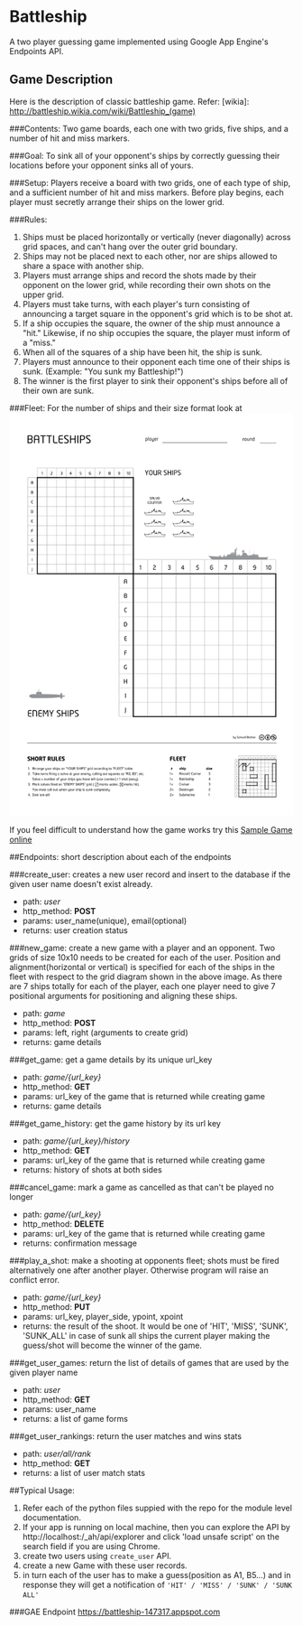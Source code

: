 # Battleship
A two player guessing game implemented using Google App Engine's Endpoints API.


## Game Description
Here is the description of classic battleship game. 
Refer: [wikia]: http://battleship.wikia.com/wiki/Battleship_(game)

###Contents:
Two game boards, each one with two grids, five ships, and a number of hit and miss markers. 

###Goal:
To sink all of your opponent's ships by correctly guessing their locations before your opponent sinks all of yours. 

###Setup:
Players receive a board with two grids, one of each type of ship, and a sufficient number of hit and miss markers. 
Before play begins, each player must secretly arrange their ships on the lower grid. 

###Rules:
1. Ships must be placed horizontally or vertically (never diagonally) across grid spaces, and can't hang over the outer grid boundary. 
1. Ships may not be placed next to each other, nor are ships allowed to share a space with another ship. 
1. Players must arrange ships and record the shots made by their opponent on the lower grid, while recording their own shots on the upper grid. 
1. Players must take turns, with each player's turn consisting of announcing a target square in the opponent's grid which is to be shot at. 
1. If a ship occupies the square, the owner of the ship must announce a "hit." Likewise, if no ship occupies the square, the player must inform of a "miss." 
1. When all of the squares of a ship have been hit, the ship is sunk. 
1. Players must announce to their opponent each time one of their ships is sunk. (Example: "You sunk my Battleship!") 
1. The winner is the first player to sink their opponent's ships before all of their own are sunk.

###Fleet:
For the number of ships and their size format look at ![battleship grid and fleet](https://github.com/jnoortheen/battleship_game_api/blob/master/img/battleship.svg)

If you feel difficult to understand how the game works try this 
[Sample Game online](http://www.knowledgeadventure.com/games/battleship/)


##Endpoints:
short description about each of the endpoints 

###create_user:
creates a new user record and insert to the database if the given user name doesn't exist already.
* path: *user*
* http_method: **POST**
* params: user_name(unique), email(optional)
* returns: user creation status

###new_game:
create a new game with a player and an opponent. Two grids of size 10x10 needs to be created for each of the user. Position and alignment(horizontal or vertical) is specified for each of the ships in the fleet with respect to the grid diagram shown in the above image. As there are 7 ships totally for each of the player, each one player need to give 7 positional arguments for positioning and aligning these ships.
* path: *game*
* http_method: **POST**
* params: left, right (arguments to create grid)
* returns: game details 

###get_game:
get a game details by its unique url_key
* path: *game/{url_key}*
* http_method: **GET**
* params: url_key of the game that is returned while creating game
* returns: game details

###get_game_history:
get the game history by its url key
* path: *game/{url_key}/history*
* http_method: **GET**
* params: url_key of the game that is returned while creating game
* returns: history of shots at both sides

###cancel_game:
mark a game as cancelled as that can't be played no longer
* path: *game/{url_key}*
* http_method: **DELETE**
* params: url_key of the game that is returned while creating game
* returns: confirmation message

###play_a_shot:
make a shooting at opponents fleet; shots must be fired alternatively one after another player. Otherwise program will raise an conflict error.
* path: *game/{url_key}*
* http_method: **PUT**
* params: url_key, player_side, ypoint, xpoint
* returns: the result of the shoot. It would be one of 'HIT', 'MISS', 'SUNK', 'SUNK_ALL' in case of sunk all ships the current player making the guess/shot will become the winner of the game.

###get_user_games:
return the list of details of games that are used by the given player name
* path: *user*
* http_method: **GET**
* params: user_name
* returns: a list of game forms

###get_user_rankings:
return the user matches and wins stats
* path: *user/all/rank*
* http_method: **GET**
* returns: a list of user match stats

##Typical Usage:
1. Refer each of the python files suppied with the repo for the module level documentation.
1. If your app is running on local machine, then you can explore the API by http://localhost:<port>/_ah/api/explorer and click 'load unsafe script' on the search field if you are using Chrome.  
1. create two users using `create_user` API.
1. create a new Game with these user records.
1. in turn each of the user has to make a guess(position as A1, B5...) and in response they will get a notification of  `'HIT' / 'MISS' / 'SUNK' / 'SUNK ALL'`

###GAE Endpoint
https://battleship-147317.appspot.com
